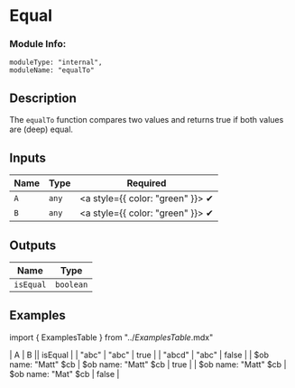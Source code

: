 # Equal
### Module Info: 
```
moduleType: "internal",
moduleName: "equalTo"
```

## Description
The `equalTo` function compares two values and returns true if both values are (deep) equal.

## Inputs
| Name | Type | Required |
|------|------|:-----:|
| `A` | `any` | <a style={{ color: "green" }}> ✔ </a>
| `B` | `any` | <a style={{ color: "green" }}> ✔ </a>

## Outputs
| Name | Type |
|------|------|
| `isEqual` | `boolean` |

## Examples
import { ExamplesTable } from "../_ExamplesTable_.mdx"

<ExamplesTable>
| A | B || isEqual |
| "abc" | "abc" | true |
| "abcd" | "abc" | false |
| $ob name: "Matt" $cb | $ob name: "Matt" $cb | true |
| $ob name: "Matt" $cb | $ob name: "Mat" $cb | false |
</ExamplesTable>

